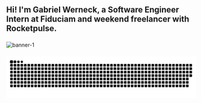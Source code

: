 <h2 align="left">Hi! I'm Gabriel Werneck, a Software Engineer Intern at Fiduciam and weekend freelancer with Rocketpulse.</h2>

###
![banner-1](https://github.com/user-attachments/assets/48a8ac54-8ea3-41b2-aedd-a5f06e12b5ee)

###

<picture>
  <source media="(prefers-color-scheme: dark)" srcset="https://raw.githubusercontent.com/gwerneckp/gwerneckp/output/github-snake-dark.svg" />
  <source media="(prefers-color-scheme: light)" srcset="https://raw.githubusercontent.com/gwerneckp/gwerneckp/output/snake_rp.gif" />
  <img alt="github-snake" src="github-snake.svg" />
</picture>

###
